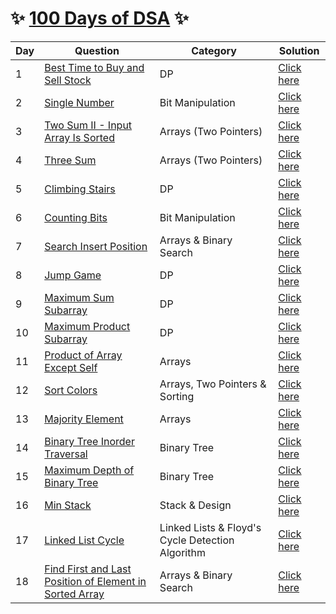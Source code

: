 # :sparkles: [100 Days of DSA](http://edu.prepfortech.in/100-days-of-dsa) :sparkles:

| Day | Question | Category | Solution
|--|--|--|--|
| 1 | [Best Time to Buy and Sell Stock](https://leetcode.com/problems/best-time-to-buy-and-sell-stock/) | DP | [Click here](https://github.com/Harishankar-GitHub/100-Days-of-DSA/blob/main/Best%20Time%20to%20Buy%20and%20Sell%20Stock/src/Solution.java) |
| 2 | [Single Number](https://leetcode.com/problems/single-number/) | Bit Manipulation | [Click here](https://github.com/Harishankar-GitHub/100-Days-of-DSA/tree/main/Single%20Number) |
| 3 | [Two Sum II - Input Array Is Sorted](https://leetcode.com/problems/two-sum-ii-input-array-is-sorted/) | Arrays (Two Pointers) | [Click here](https://github.com/Harishankar-GitHub/100-Days-of-DSA/blob/main/Two%20Sum%20II%20-%20Input%20Array%20Is%20Sorted/src/Solution.java) |
| 4 | [Three Sum](https://leetcode.com/problems/3sum/) | Arrays (Two Pointers) | [Click here](https://github.com/Harishankar-GitHub/100-Days-of-DSA/blob/main/Three%20Sum/src/Solution.java) |
| 5 | [Climbing Stairs](https://leetcode.com/problems/climbing-stairs/) | DP | [Click here](https://github.com/Harishankar-GitHub/100-Days-of-DSA/blob/main/Climbing%20Stairs/src/Solution.java) |
| 6 | [Counting Bits](https://leetcode.com/problems/counting-bits/) | Bit Manipulation | [Click here](https://github.com/Harishankar-GitHub/100-Days-of-DSA/blob/main/Counting%20Bits/src/Solution.java) |
| 7 | [Search Insert Position](https://leetcode.com/problems/search-insert-position/) | Arrays & Binary Search | [Click here](https://github.com/Harishankar-GitHub/100-Days-of-DSA/blob/main/Search%20Insert%20Position/src/Solution.java) |
| 8 | [Jump Game](https://leetcode.com/problems/jump-game/) | DP | [Click here](https://github.com/Harishankar-GitHub/100-Days-of-DSA/blob/main/Jump%20Game/src/Solution.java) |
| 9 | [Maximum Sum Subarray](https://leetcode.com/problems/maximum-subarray/) | DP | [Click here](https://github.com/Harishankar-GitHub/100-Days-of-DSA/blob/main/Maximum%20Sum%20Subarray/src/Solution.java) |
| 10 | [Maximum Product Subarray](https://leetcode.com/problems/maximum-product-subarray/) | DP | [Click here](https://github.com/Harishankar-GitHub/100-Days-of-DSA/blob/main/Maximum%20Poduct%20Subarray/src/Solution.java) |
| 11 | [Product of Array Except Self](https://leetcode.com/problems/product-of-array-except-self/) | Arrays | [Click here](https://github.com/Harishankar-GitHub/100-Days-of-DSA/blob/main/Product%20of%20Array%20Except%20Self/src/Solution.java) |
| 12 | [Sort Colors](https://leetcode.com/problems/sort-colors/) | Arrays, Two Pointers & Sorting | [Click here](https://github.com/Harishankar-GitHub/100-Days-of-DSA/blob/main/Sort%20Colors/src/Solution.java) |
| 13 | [Majority Element](https://leetcode.com/problems/majority-element/) | Arrays | [Click here](https://github.com/Harishankar-GitHub/100-Days-of-DSA/blob/main/Majority%20Element/src/Solution.java) |
| 14 | [Binary Tree Inorder Traversal](https://leetcode.com/problems/binary-tree-inorder-traversal/) | Binary Tree | [Click here](https://github.com/Harishankar-GitHub/100-Days-of-DSA/blob/main/Binary%20Tree%20Inorder%20Traversal/src/Solution.java) |
| 15 | [Maximum Depth of Binary Tree](https://leetcode.com/problems/maximum-depth-of-binary-tree/) | Binary Tree | [Click here](https://github.com/Harishankar-GitHub/100-Days-of-DSA/blob/main/Maximum%20Depth%20of%20Binary%20Tree/src/Solution.java) |
| 16 | [Min Stack](https://leetcode.com/problems/min-stack/) | Stack & Design | [Click here](https://github.com/Harishankar-GitHub/100-Days-of-DSA/blob/main/Min%20Stack/src/Solution.java) |
| 17 | [Linked List Cycle]() | Linked Lists & Floyd's Cycle Detection Algorithm | [Click here](https://github.com/Harishankar-GitHub/100-Days-of-DSA/blob/main/Linked%20List%20Cycle/src/Solution.java) |
| 18 | [Find First and Last Position of Element in Sorted Array]() | Arrays & Binary Search | [Click here]() |
